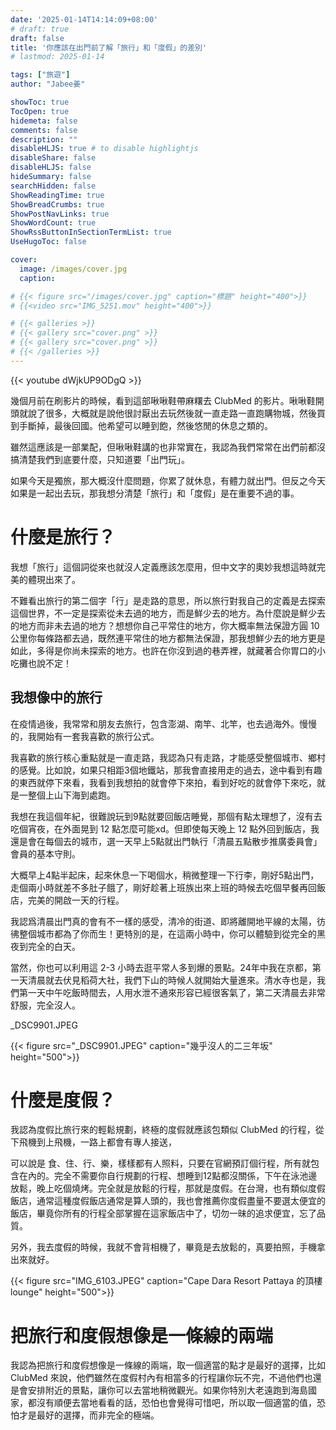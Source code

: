 ```yaml
---
date: '2025-01-14T14:14:09+08:00'
# draft: true
draft: false
title: '你應該在出門前了解「旅行」和「度假」的差別'
# lastmod: 2025-01-14

tags: ["旅遊"]
author: "Jabee姜"

showToc: true
TocOpen: true
hidemeta: false
comments: false
description: ""
disableHLJS: true # to disable highlightjs
disableShare: false
disableHLJS: false
hideSummary: false
searchHidden: false
ShowReadingTime: true
ShowBreadCrumbs: true
ShowPostNavLinks: true
ShowWordCount: true
ShowRssButtonInSectionTermList: true
UseHugoToc: false

cover:
  image: /images/cover.jpg
  caption:

# {{< figure src="/images/cover.jpg" caption="標題" height="400">}}
# {{<video src="IMG_5251.mov" height="400">}}

# {{< galleries >}}
# {{< gallery src="cover.png" >}}
# {{< gallery src="cover.png" >}}
# {{< /galleries >}}
---
```


{{< youtube dWjkUP9ODgQ >}}

幾個月前在刷影片的時候，看到這部啾啾鞋帶麻糬去 ClubMed 的影片。啾啾鞋開頭就說了很多，大概就是說他很討厭出去玩然後就一直走路一直跑購物城，然後買到手斷掉，最後回國。他希望可以睡到飽，然後悠閒的休息之類的。

雖然這應該是一部業配，但啾啾鞋講的也非常實在，我認為我們常常在出們前都沒搞清楚我們到底要什麼，只知道要「出門玩」。

如果今天是獨旅，那大概沒什麼問題，你累了就休息，有體力就出門。但反之今天如果是一起出去玩，那我想分清楚「旅行」和「度假」是在重要不過的事。

# 什麼是旅行？

我想「旅行」這個詞從來也就沒人定義應該怎麼用，但中文字的奧妙我想這時就完美的體現出來了。

不難看出旅行的第二個字「行」是走路的意思，所以旅行對我自己的定義是去探索這個世界，不一定是探索從未去過的地方，而是鮮少去的地方。為什麼說是鮮少去的地方而非未去過的地方？想想你自己平常住的地方，你大概率無法保證方圓 10 公里你每條路都去過，既然連平常住的地方都無法保證，那我想鮮少去的地方更是如此，多得是你尚未探索的地方。也許在你沒到過的巷弄裡，就藏著合你胃口的小吃攤也說不定！

## 我想像中的旅行

在疫情過後，我常常和朋友去旅行，包含澎湖、南竿、北竿，也去過海外。慢慢的，我開始有一套我喜歡的旅行公式。

我喜歡的旅行核心重點就是一直走路，我認為只有走路，才能感受整個城市、鄉村的感覺。比如說，如果只相距3個地鐵站，那我會直接用走的過去，途中看到有趣的東西就停下來看，我看到我想拍的就會停下來拍，看到好吃的就會停下來吃，就是一整個上山下海到處跑。

我想在我這個年紀，很難說玩到9點就要回飯店睡覺，那個有點太理想了，沒有去吃個宵夜，在外面晃到 12 點怎麼可能xd。但即使每天晚上 12 點外回到飯店，我還是會在每個去的城市，選一天早上5點就出門執行「清晨五點散步推廣委員會」會員的基本守則。

大概早上4點半起床，起來休息一下喝個水，稍微整理一下行李，剛好5點出門，走個兩小時就差不多肚子餓了，剛好趁著上班族出來上班的時候去吃個早餐再回飯店，完美的開啟一天的行程。

我認爲清晨出門真的會有不一樣的感受，清冷的街道、即將離開地平線的太陽，彷彿整個城市都為了你而生！更特別的是，在這兩小時中，你可以體驗到從完全的黑夜到完全的白天。

當然，你也可以利用這 2-3 小時去逛平常人多到爆的景點。24年中我在京都，第一天清晨就去伏見稻荷大社，我們下山的時候人就開始大量進來。清水寺也是，我們第一天中午吃飯時間去，人用水泄不通來形容已經很客氣了，第二天清晨去非常舒服，完全沒人。

_DSC9901.JPEG

{{< figure src="_DSC9901.JPEG" caption="幾乎沒人的二三年坂" height="500">}}

# 什麼是度假？

我認為度假比旅行來的輕鬆規劃，終極的度假就應該包類似 ClubMed 的行程，從下飛機到上飛機，一路上都會有專人接送，

可以說是 食、住、行、樂，樣樣都有人照料，只要在官網預訂個行程，所有就包含在內的。完全不需要你自行規劃的行程、想睡到12點都沒關係，下午在泳池邊放鬆，晚上吃個燒烤。完全就是放鬆的行程，那就是度假。在台灣，也有類似度假飯店，通常這種度假飯店通常是算人頭的，我也會推薦你度假盡量不要選太便宜的飯店，畢竟你所有的行程全部掌握在這家飯店中了，切勿一昧的追求便宜，忘了品質。

另外，我去度假的時候，我就不會背相機了，畢竟是去放鬆的，真要拍照，手機拿出來就好。

{{< figure src="IMG_6103.JPEG" caption="Cape Dara Resort Pattaya 的頂樓 lounge" height="500">}}

# 把旅行和度假想像是一條線的兩端

我認為把旅行和度假想像是一條線的兩端，取一個適當的點才是最好的選擇，比如 ClubMed 來說，他們雖然在度假村內有相當多的行程讓你玩不完，不過他們也還是會安排附近的景點，讓你可以去當地稍微觀光。如果你特別大老遠跑到海島國家，都沒有順便去當地看看的話，恐怕也會覺得可惜吧，所以取一個適當的值，恐怕才是最好的選擇，而非完全的極端。

